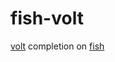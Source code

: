 # fish-volt
[volt](https://github.com/vim-volt/volt) completion on [fish](https://github.com/fish-shell/fish-shell)
